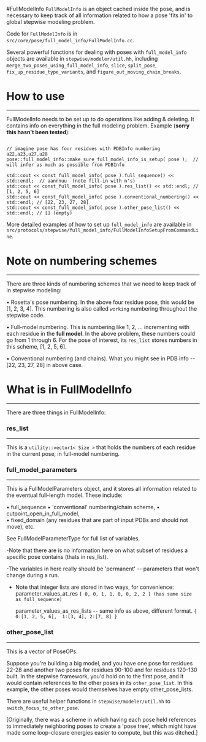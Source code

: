 #FullModelInfo
`FullModelInfo` is an object cached inside the pose, and is necessary to keep track of all information related to how a pose 'fits in' to global stepwise modeling problem.

Code for `FullModelInfo` is in `src/core/pose/full_model_info/FullModelInfo.cc`.

Several powerful functions for dealing with poses with `full_model_info` objects are available in `stepwise/modeler/util.hh`, including `merge_two_poses_using_full_model_info`, `slice`, `split_pose`, `fix_up_residue_type_variants`, and `figure_out_moving_chain_breaks`.

# How to use
-------------
FullModelInfo needs to be set up to do operations like adding & deleting. It contains info on everything in the full modeling problem. Example (**sorry this hasn't been tested**): 

```

// imagine pose has four residues with PDBInfo numbering a22,a23,u27,u28
pose::full_model_info::make_sure_full_model_info_is_setup( pose );  // will infer as much as possible from PDBInfo

std::cout << const_full_model_info( pose ).full_sequence() << std::endl;  // aannnuu  (note fill-in with n's)
std::cout << const_full_model_info( pose ).res_list() << std::endl; // [1, 2, 5, 6] 
std::cout << const_full_model_info( pose ).conventional_numbering() << std::endl; // [22, 23, 27, 28]
std::cout << const_full_model_info( pose ).other_pose_list() << std::endl; // [] (empty)

```

More detailed examples of how to set up `full_model_info` are available in `src/protocols/stepwise/full_model_info/FullModelInfoSetupFromCommandLine`.

# Note on numbering schemes
---------------------------
There are three kinds of numbering schemes that we need to keep track of in stepwise modeling:

• Rosetta's pose numbering. In the above four residue pose, this would be [1, 2, 3, 4]. This numbering is also called `working` numbering throughout the stepwise code.

• Full-model numbering. This is numbering like 1, 2, ... incrementing with each residue in the **full model**. In the above  problem, these numbers could go from 1 through 6. For the pose of interest, its `res_list` stores numbers in this scheme, [1, 2, 5, 6].

• Conventional numbering (and chains). What you might see in PDB info -- [22, 23, 27, 28] in above case.

# What is in FullModelInfo
---------------------------
There are three things in FullModelInfo:

### res_list
------------
This is a `utility::vector1< Size >` that holds the numbers of each residue in the current pose, in full-model numbering.

### full_model_parameters
----------------------------------------------------------
This is a FullModelParameters object, and it stores all information related to the eventual full-length model. 
These include:

• full_sequence
• 'conventional' numbering/chain scheme,
• cutpoint_open_in_full_model,  
• fixed_domain (any residues that are part of input PDBs and should not move),
etc.  

See FullModelParameterType for full list of variables.

-Note that there are is no information here on what subset of
 residues a specific pose contains (thats in res_list).

-The variables in here really should be 'permanent' -- parameters that won't
  change during a run.

- Note that integer lists are stored in two ways, for convenience:
  parameter_values_at_res
   `[ 0, 0, 1, 1, 0, 0, 2, 2 ] (has same size as full_sequence)`

  parameter_values_as_res_lists -- same info as above, different format.
    `{ 0:[1, 2, 5, 6],  1:[3, 4], 2:[7, 8] }`

### other_pose_list
----------------------------------------------------------
This is a vector of PoseOPs.  

Suppose you're building a big model, and you have one pose for residues 22-28 and another two poses for residues 90-100 and for residues 120-130 built. In the stepwise framework, you'd hold on to the first pose, and it would contain references to the other poses in its `other_pose_list`.  In this example, the other poses would themselves have empty other_pose_lists.  

There are useful helper functions in `stepwise/modeler/util.hh` to `switch_focus_to_other_pose`.

[Originally, there was a scheme in which having each pose held references to immediately neighboring poses to create a 'pose tree', which might have made some loop-closure energies easier to compute, but this was ditched.]




